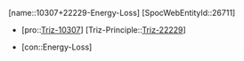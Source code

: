 ﻿---
type: TrizContradiction
aliases:
- 10307+22229-Energy-Loss
license: CC BY-SA 4.0
copyright: https://github.com/SpocWeb
IsDeleted: false
IsReadOnly: false
Confidential: public
tags: 
- Triz/Contradiction
---
[name::10307+22229-Energy-Loss]
[SpocWebEntityId::26711]
+ [pro::[Triz-10307](Triz-10307)]
[Triz-Principle::[Triz-22229](Triz-22229)]
- [con::Energy-Loss]

